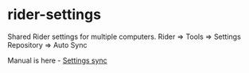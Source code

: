 # rider-settings
Shared Rider settings for multiple computers. Rider => Tools => Settings Repository => Auto Sync

Manual is here - [Settings sync](https://www.jetbrains.com/help/idea/sharing-your-ide-settings.html#IDE_settings_sync)
